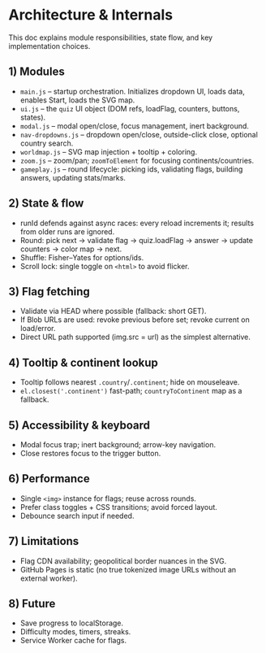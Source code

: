 # Architecture & Internals

This doc explains module responsibilities, state flow, and key implementation choices.

## 1) Modules

- `main.js` – startup orchestration. Initializes dropdown UI, loads data, enables Start, loads the SVG map.
- `ui.js` – the `quiz` UI object (DOM refs, loadFlag, counters, buttons, states).
- `modal.js` – modal open/close, focus management, inert background.
- `nav-dropdowns.js` – dropdown open/close, outside-click close, optional country search.
- `worldmap.js` – SVG map injection + tooltip + coloring.
- `zoom.js` – zoom/pan; `zoomToElement` for focusing continents/countries.
- `gameplay.js` – round lifecycle: picking ids, validating flags, building answers, updating stats/marks.

## 2) State & flow

- runId defends against async races: every reload increments it; results from older runs are ignored.
- Round: pick next → validate flag → quiz.loadFlag → answer → update counters → color map → next.
- Shuffle: Fisher–Yates for options/ids.
- Scroll lock: single toggle on `<html>` to avoid flicker.

## 3) Flag fetching

- Validate via HEAD where possible (fallback: short GET).
- If Blob URLs are used: revoke previous before set; revoke current on load/error.
- Direct URL path supported (img.src = url) as the simplest alternative.

## 4) Tooltip & continent lookup

- Tooltip follows nearest `.country`/`.continent`; hide on mouseleave.
- `el.closest('.continent')` fast-path; `countryToContinent` map as a fallback.

## 5) Accessibility & keyboard

- Modal focus trap; inert background; arrow-key navigation.
- Close restores focus to the trigger button.

## 6) Performance

- Single `<img>` instance for flags; reuse across rounds.
- Prefer class toggles + CSS transitions; avoid forced layout.
- Debounce search input if needed.

## 7) Limitations

- Flag CDN availability; geopolitical border nuances in the SVG.
- GitHub Pages is static (no true tokenized image URLs without an external worker).

## 8) Future

- Save progress to localStorage.
- Difficulty modes, timers, streaks.
- Service Worker cache for flags.
